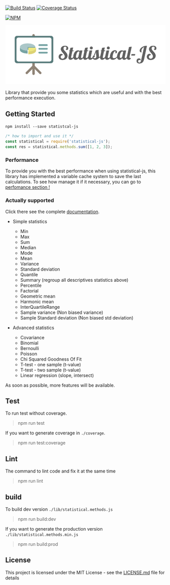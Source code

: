 [![Build Status](https://travis-ci.org/adrien2p/statistical-js.svg?branch=master)](https://travis-ci.org/adrien2p/statistical-js)
[![Coverage Status](https://coveralls.io/repos/github/adrien2p/statistical-js/badge.svg?branch=master)](https://coveralls.io/github/adrien2p/statistical-js?branch=master)

[![NPM](https://nodei.co/npm/statistical-js.png?downloads=true&downloadRank=true&stars=true)](https://nodei.co/npm/statistical-js/)

![Statistical-js](/logo/my_logo.png)

Library that provide you some statistics which are useful and with the best performance execution.

## Getting Started

`npm install --save statistcal-js`
```javascript
/* how to import and use it */
const statistical = require('statistical-js');
const res = statistical.methods.sum([1, 2, 3]);
```

### Performance

To provide you with the best performance when using statistical-js, this library has implemented a variable cache system to save the last calculations.
To see how manage it if it necessary, you can go to [perfomance section !](https://github.com/adrien2p/statistical-js/wiki/Performance)

### Actually supported

Click there see the complete [documentation](https://github.com/adrien2p/statistical-js/wiki).

- Simple statistics
    - Min
    - Max
    - Sum
    - Median
    - Mode
    - Mean
    - Variance
    - Standard deviation
    - Quantile
    - Summary (regroup all descriptives statistics above)
    - Percentile
    - Factorial
    - Geometric mean
    - Harmonic mean
    - InterQuartileRange
    - Sample variance (Non biased variance)
    - Sample Standard deviation (Non biased std deviation)

- Advanced statistics
    - Covariance
    - Binomial
    - Bernoulli
    - Poisson
    - Chi Squared Goodness Of Fit
    - T-test - one sample (t-value)
    - T-test - two sample (t-value)
    - Linear regression (slope, intersect)

As soon as possible, more features will be available.


## Test

To run test without coverage.
> npm run test

If you want to generate coverage in `./coverage`.
> npm run test:coverage

## Lint

The command to lint code and fix it at the same time
> npm run lint

## build

To build dev version `./lib/statistical.methods.js`
> npm run build:dev

If you want to generate the production version `./lib/statistical.methods.min.js`
> npm run build:prod

## License

This project is licensed under the MIT License - see the [LICENSE.md](LICENSE.md) file for details